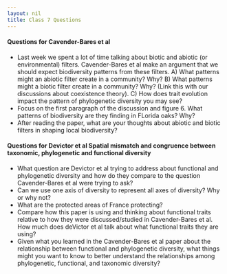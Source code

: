 ```yaml
---
layout: nil
title: Class 7 Questions
---
```


#### Questions for Cavender-Bares et al
* Last week we spent a lot of time talking about biotic and abiotic (or environmental) filters. Cavender-Bares et al make an argument that we should expect biodiversity patterns from these filters. 
A) What patterns might an abiotic filter create in a community? Why?
B) What patterns might a biotic filter create in a community? Why? (Link this with our discussions about coexistence theory).
C) How does trait evolution impact the pattern of phylogenetic diversity you may see?
* Focus on the first paragraph of the discussion and figure 6. What patterns of biodiversity are they finding in FLorida oaks? Why?
* After reading the paper, what are your thoughts about abiotic and biotic filters in shaping local biodiversity?

#### Questions for Devictor et al Spatial mismatch and congruence between taxonomic, phylogenetic and functional diversity
* What question are Devictor et al trying to address about functional and phylogenetic diversity and how do they compare to the question Cavender-Bares et al were trying to ask?
* Can we use one axis of diversity to represent all axes of diversity? Why or why not?
* What are the protected areas of France protecting?
* Compare how this paper is using and thinking about functional traits relative to how they were discussed/studied in Cavender-Bares et al. How much does deVictor et al talk about what functional traits they are using?
* Given what you learned in the Cavender-Bares et al paper about the relationship between functional and phylogenetic diversity, what things might you want to know to better understand the relationships among phylogenetic, functional, and taxonomic diversity?
